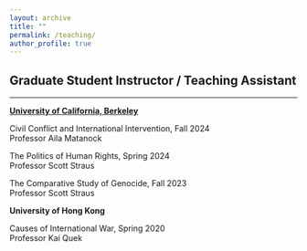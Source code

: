 ```yaml
---
layout: archive
title: ""
permalink: /teaching/
author_profile: true
---
```

## Graduate Student Instructor / Teaching Assistant
---

<u> **University of California, Berkeley** </u> 

Civil Conflict and International Intervention, Fall 2024 <br> Professor Aila Matanock

The Politics of Human Rights, Spring 2024 <br> Professor Scott Straus

The Comparative Study of Genocide, Fall 2023 <br> Professor Scott Straus

**University of Hong Kong**

Causes of International War, Spring 2020 <br> Professor Kai Quek
